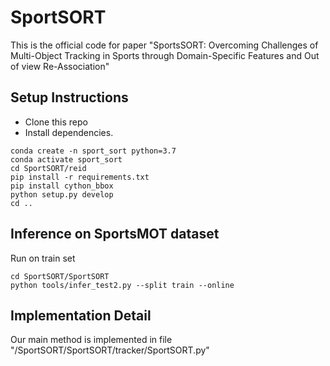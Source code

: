# SportSORT

This is the official code for paper "SportsSORT: Overcoming Challenges of Multi-Object Tracking in Sports through Domain-Specific Features and Out of view Re-Association"

## Setup Instructions
- Clone this repo
- Install dependencies.
```
conda create -n sport_sort python=3.7
conda activate sport_sort
cd SportSORT/reid
pip install -r requirements.txt
pip install cython_bbox
python setup.py develop
cd ..
```


## Inference on SportsMOT dataset
Run on train set
```
cd SportSORT/SportSORT
python tools/infer_test2.py --split train --online
```

## Implementation Detail
Our main method is implemented in file "/SportSORT/SportSORT/tracker/SportSORT.py"

